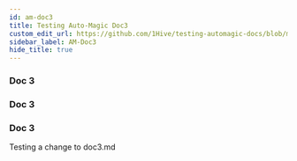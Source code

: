 ```yaml
---
id: am-doc3
title: Testing Auto-Magic Doc3
custom_edit_url: https://github.com/1Hive/testing-automagic-docs/blob/master/docs/doc3.md
sidebar_label: AM-Doc3
hide_title: true
---
```

<!-- This file is generated by /website/scripts/sync-util.js - changes will be overwritten! -->

### Doc 3

### Doc 3

### Doc 3



Testing a change to doc3.md

